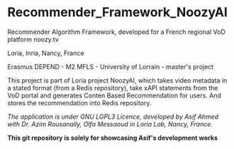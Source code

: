 # Recommender_Framework_NoozyAI
Recommender Algorithm Framework, developed for a French regional VoD platform noozy.tv

Loria, Inria, Nancy, France

Erasmus DEPEND - M2 MFLS - University of Lorrain - master's project



This project is part of Loria project NoozyAI, 
which takes video metadata in a stated format (from a Redis repository), take xAPI statements from the VoD portal and generates Conten Based Recommendation for users. And stores the recommendation into Redis repository.


*The application is under GNU LGPL3 Licence, developed by Asif Ahmed with Dr. Azim Rousanally, Olfa Messaoud in Loria Lab, Nancy, France.*

**This git repository is solely for showcasing Asif's development works**